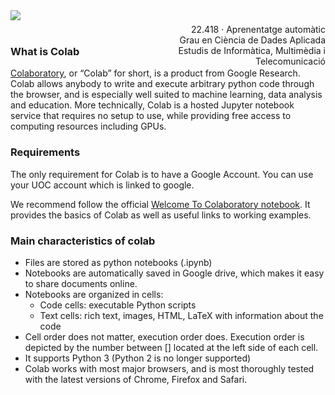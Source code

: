<div style="width: 100%; clear: both;">
<div style="float: left; width: 50%;">
<img src="http://www.uoc.edu/portal/_resources/common/imatges/marca_UOC/UOC_Masterbrand.jpg" align="left">
</div>
<div style="float: right; width: 50%;">
<p style="margin: 0; padding-top: 22px; text-align:right;">22.418 · Aprenentatge automàtic</p>
<p style="margin: 0; text-align:right;">Grau en Ciència de Dades Aplicada</p>
<p style="margin: 0; text-align:right; padding-button: 100px;">Estudis de Informàtica, Multimèdia i Telecomunicació</p>
</div>
</div>
<div style="width:100%;">&nbsp;</div>

### What is Colab

[Colaboratory](https://research.google.com/colaboratory/faq.html), or “Colab” for short, is a product from Google Research. Colab allows anybody to write and execute arbitrary python code through the browser, and is especially well suited to machine learning, data analysis and education. More technically, Colab is a hosted Jupyter notebook service that requires no setup to use, while providing free access to computing resources including GPUs. 

### Requirements

The only requirement for Colab is to have a Google Account. You can use your UOC account which is linked to google.

We recommend follow the official [Welcome To Colaboratory notebook](https://colab.research.google.com/notebooks/intro.ipynb). It provides the basics of Colab as well as useful links to working examples.

### Main characteristics of colab

- Files are stored as python notebooks (.ipynb)
- Notebooks are automatically saved in Google drive, which makes it easy to share documents online.
- Notebooks are organized in cells:
    - Code cells: executable Python scripts
    - Text cells: rich text, images, HTML, LaTeX with information about the code
- Cell order does not matter, execution order does. Execution order is depicted by the number between [] located at the left side of each cell.
- It supports Python 3 (Python 2 is no longer supported)
- Colab works with most major browsers, and is most thoroughly tested with the latest versions of Chrome, Firefox and Safari.
 

